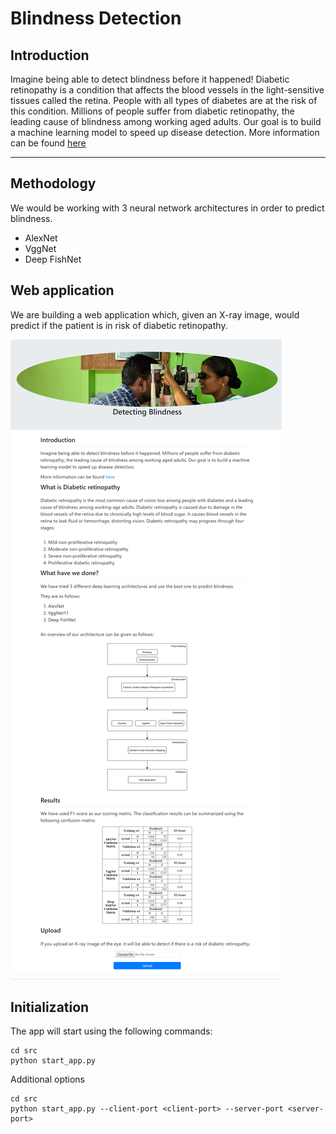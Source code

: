 # Blindness Detection

## Introduction
Imagine being able to detect blindness before it happened! Diabetic retinopathy is a condition that affects the blood vessels in the light-sensitive tissues called the retina. People with all types of diabetes are at the risk of this condition. Millions of people suffer from diabetic retinopathy, the leading cause of blindness among working aged adults. Our goal is to build a machine learning model to speed up disease detection.  More information can be found <a href="https://www.kaggle.com/c/aptos2019-blindness-detection" target="_blank">here</a>

---



## Methodology

We would be working with 3 neural network architectures in order to predict blindness.

- AlexNet
- VggNet
- Deep FishNet



## Web application

We are building a web application which, given an X-ray image, would predict if the patient is in risk of diabetic retinopathy.

<img src="https://github.com/aswani15/Diabetic-Retinopathy-Detection/blob/master/data/landing_page.png?raw=true" />



## Initialization

The app will start using the following commands:

```
cd src
python start_app.py
```

Additional options

```
cd src
python start_app.py --client-port <client-port> --server-port <server-port>
```
